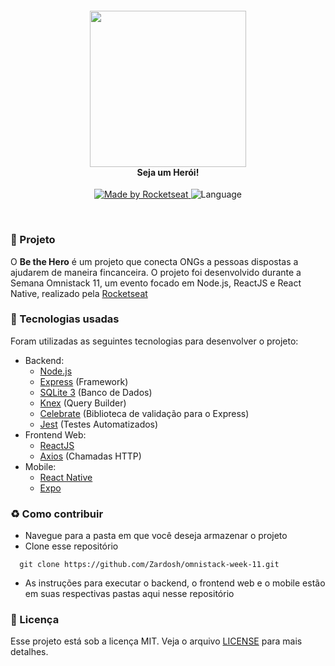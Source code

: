 <h4 align="center">
<img src="./img/logo3x.png" width="250px" /><br>
 <b>Seja um Herói!</b>
</h4>
<p align="center">
  <a href="https://rocketseat.com.br">
    <img alt="Made by Rocketseat" src="https://img.shields.io/badge/made%20by-Rocketseat-red">
  </a>
  <img alt="Language" src="https://img.shields.io/badge/Javascript-red">
</p>

<br>

### :muscle: Projeto

O <b>Be the Hero</b> é um projeto que conecta ONGs a pessoas dispostas a ajudarem de maneira fincanceira. O projeto foi desenvolvido durante a Semana Omnistack 11, um evento focado em Node.js, ReactJS e React Native, realizado pela [Rocketseat](https://github.com/Rocketseat)

### :rocket: Tecnologias usadas
Foram utilizadas as seguintes tecnologias para desenvolver o projeto:

- Backend:
  - [Node.js](https://nodejs.org/en/)
  - [Express](https://expressjs.com/pt-br/) (Framework)
  - [SQLite 3](https://www.sqlite.org/index.html) (Banco de Dados)
  - [Knex](http://knexjs.org/) (Query Builder)
  - [Celebrate](https://github.com/arb/celebrate) (Biblioteca de validação para o Express)
  - [Jest](https://jestjs.io/) (Testes Automatizados)
- Frontend Web:
  - [ReactJS](https://pt-br.reactjs.org/)
  - [Axios](https://github.com/axios/axios) (Chamadas HTTP)
- Mobile:
  - [React Native](https://reactnative.dev/)
  - [Expo](https://expo.io/)

### :recycle: Como contribuir

- Navegue para a pasta em que você deseja armazenar o projeto
- Clone esse repositório
```
  git clone https://github.com/Zardosh/omnistack-week-11.git
```
- As instruções para executar o backend, o frontend web e o mobile estão em suas respectivas pastas aqui nesse repositório

### :memo: Licença

Esse projeto está sob a licença MIT. Veja o arquivo [LICENSE](LICENSE.md) para mais detalhes.
